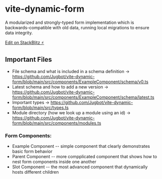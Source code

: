 # vite-dynamic-form

A modularized and strongly-typed form implementation which is backwards-compatible with old data, running local migrations to ensure data integrity.

[Edit on StackBlitz ⚡️](https://stackblitz.com/edit/vitejs-vite-gqcg3d)

## Important Files

- File schema and what is included in a schema definition -> https://github.com/Jugbot/vite-dynamic-form/blob/main/src/components/ExampleComponent/schema/v0.ts
- Latest schema and how to add a new version -> https://github.com/Jugbot/vite-dynamic-form/blob/main/src/components/ExampleComponent/schema/latest.ts
- Important types -> https://github.com/Jugbot/vite-dynamic-form/blob/main/src/types.ts
- Module directory (how we look up a module using an id) -> https://github.com/Jugbot/vite-dynamic-form/blob/main/src/components/modules.ts

### Form Components:
- Example Component -- simple component that clearly demonstrates basic form behavior
- Parent Component -- more compplicated component that shows how to nest form components inside one another
- Slot Component -- the most advanced component that dynamically hosts different children

